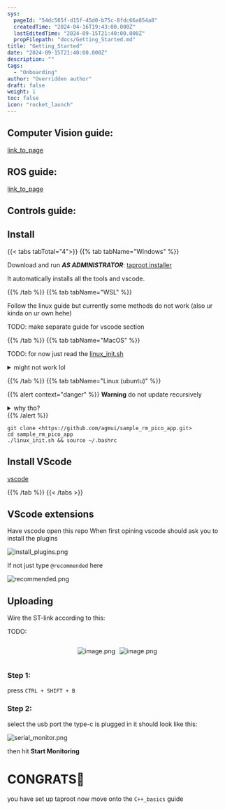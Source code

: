 ```yaml
---
sys:
  pageId: "54dc585f-d15f-45d0-b75c-8fdc66a854a8"
  createdTime: "2024-04-16T19:43:00.000Z"
  lastEditedTime: "2024-09-15T21:40:00.000Z"
  propFilepath: "docs/Getting_Started.md"
title: "Getting_Started"
date: "2024-09-15T21:40:00.000Z"
description: ""
tags:
  - "Onboarding"
author: "Overridden author"
draft: false
weight: 1
toc: false
icon: "rocket_launch"
---
```


## Computer Vision guide:

[link_to_page](86d45bc0-388b-4d26-8848-44f255f73d0e)

## ROS guide:

[link_to_page](3c76c1de-ec8f-46d6-8b0a-294005edc2d5)

## Controls guide:

## Install

{{< tabs tabTotal="4">}}
{{% tab tabName="Windows" %}}

Download and run _**AS ADMINISTRATOR**_: [taproot installer](https://github.com/Thornbots/TeachingFreshies/releases/tag/1.0)

It automatically installs all the tools and vscode.

{{% /tab %}}
{{% tab tabName="WSL" %}}

Follow the linux guide but currently some methods do not work (also ur kinda on ur own hehe)

TODO: make separate guide for vscode section

{{% /tab %}}
{{% tab tabName="MacOS" %}}

TODO: for now just read the [linux_init.sh](https://github.com/agmui/sample_rm_pico_app/blob/main/linux_init.sh)

<details>
<summary>might not work lol</summary>

`brew install libusb pkg-config`

Next install: [vscode](https://code.visualstudio.com/Download)

</details>

{{% /tab %}}
{{% tab tabName="Linux (ubuntu)" %}}

{{% alert context="danger" %}}
**Warning** do not update recursively
<details>
<summary>why tho?</summary>
There are some submodules that may go on for a while (like tinyusb) and I highly
recommend you don't need to get them.
If you want to see what submodules I update just look in `linux_init.sh`
</details>
{{% /alert %}}

```shell
git clone <https://github.com/agmui/sample_rm_pico_app.git>
cd sample_rm_pico_app
./linux_init.sh && source ~/.bashrc
```

## Install VScode

[vscode](https://code.visualstudio.com/Download)

{{% /tab %}}
{{< /tabs >}}

## VScode extensions

Have vscode open this repo
When first opining vscode should ask you to install the plugins

![install_plugins.png](https://prod-files-secure.s3.us-west-2.amazonaws.com/d518164a-d88e-44d1-a4ee-3adb3bd8bce0/89bd30f0-1825-4e77-867b-0a41ce370880/install_plugins.png?X-Amz-Algorithm=AWS4-HMAC-SHA256&X-Amz-Content-Sha256=UNSIGNED-PAYLOAD&X-Amz-Credential=ASIAZI2LB4666MYMUBHC%2F20250417%2Fus-west-2%2Fs3%2Faws4_request&X-Amz-Date=20250417T181129Z&X-Amz-Expires=3600&X-Amz-Security-Token=IQoJb3JpZ2luX2VjENr%2F%2F%2F%2F%2F%2F%2F%2F%2F%2FwEaCXVzLXdlc3QtMiJHMEUCIA2aPCATIyOxpjhY2PCAmeJJebp5A2Dz1mCMdqgfOHemAiEAiIzUSUC1Pjlstl32qGSY%2FW01hhS6m7Y0hezcu90m2aEq%2FwMIYxAAGgw2Mzc0MjMxODM4MDUiDHl5LJMWSSVH%2Bnl4yyrcAwI6jJ2LpWnqeOZt4jQdecVbnXRxWGd2xcXIgIRRAKmqbpF86E3wvfL%2BQOJAecZHi1R3QcdzYR05NBBi%2F01doQYLHpUTsi7es9J8rhkZ1vcM664WMlGx4HIiwhqQGK4gnMJ68i3dm7KpdUp%2B03iw%2FYSMcckG38PKqtRvguwsnANGBa8v9fS%2Fua%2By0JodvlpPNopYdMS3LP2CMvfA3Tm5%2BA%2BD1u51OG1It8CHbYetcK1IxmKRFxfyOJJgeqhAmryoEDSkWOkk5WP45qK3%2FWqNF5oe5Xp9t%2BuY%2FI9SDGbkMFWiEFd3C6An9Qnw0%2B03bW3PBVZeGmAHwi7xh7P3sVqFyiFNoNyHbOlXAatepyo0iTskzUUkM2jGsVaJx6wFaye59gcMVlZh1VcM0dEdBCkx3fcyUmGuU2PvGZh9d%2Bo7p8AipaKkeIc6oXSCpSN1MifIKQ9IkhebVhQcdfJlK2JXAgDiGfnfQYUroQsTeNhKv0dLt%2FsjtSEcz801DkRNsVE9M3JwDvRxOtCrm8KQaMtHiN%2F7Rog5AMYJhxa8VoqDQ%2FJ3E36V6FEKkw%2Fahzb1JX5JGJLgbRxU9iIXdeGJnwHMOLNijIjGr4GidcvtTTGDP0afqLKHdA9gpOskCaE5MLSDhcAGOqUBgLTNFOx8FqNUf0%2FkaLX5TP5pYEeX7G9E2nICf77EN%2BhM%2FQkN2yVMg%2Bq0c4GJF7Ixf3nIqt9ioB0RQbUoVxmPQnvHF%2Ft6wLA9HkqlWWkRCzAFJZ51Yz%2Bb%2FIXT2oDxUSXyN4%2FLK9wVgptxCinDAlE%2B%2Bha7ngj0019I1UGHtoly36T3kg9Q%2Fo4vcqi%2FRYWS8swR2T%2Fz75BZwukc78Ye3Uzf0WeCAMoI&X-Amz-Signature=0dfa7231deb1a4ed539894a6be24a2d714c92d8fcb206f7857d09493068b7113&X-Amz-SignedHeaders=host&x-id=GetObject)

If not just type `@recommended` here  

![recommended.png](https://prod-files-secure.s3.us-west-2.amazonaws.com/d518164a-d88e-44d1-a4ee-3adb3bd8bce0/61e661e9-5d85-4dfc-be0d-8d2097a5e793/recommended.png?X-Amz-Algorithm=AWS4-HMAC-SHA256&X-Amz-Content-Sha256=UNSIGNED-PAYLOAD&X-Amz-Credential=ASIAZI2LB4666MYMUBHC%2F20250417%2Fus-west-2%2Fs3%2Faws4_request&X-Amz-Date=20250417T181129Z&X-Amz-Expires=3600&X-Amz-Security-Token=IQoJb3JpZ2luX2VjENr%2F%2F%2F%2F%2F%2F%2F%2F%2F%2FwEaCXVzLXdlc3QtMiJHMEUCIA2aPCATIyOxpjhY2PCAmeJJebp5A2Dz1mCMdqgfOHemAiEAiIzUSUC1Pjlstl32qGSY%2FW01hhS6m7Y0hezcu90m2aEq%2FwMIYxAAGgw2Mzc0MjMxODM4MDUiDHl5LJMWSSVH%2Bnl4yyrcAwI6jJ2LpWnqeOZt4jQdecVbnXRxWGd2xcXIgIRRAKmqbpF86E3wvfL%2BQOJAecZHi1R3QcdzYR05NBBi%2F01doQYLHpUTsi7es9J8rhkZ1vcM664WMlGx4HIiwhqQGK4gnMJ68i3dm7KpdUp%2B03iw%2FYSMcckG38PKqtRvguwsnANGBa8v9fS%2Fua%2By0JodvlpPNopYdMS3LP2CMvfA3Tm5%2BA%2BD1u51OG1It8CHbYetcK1IxmKRFxfyOJJgeqhAmryoEDSkWOkk5WP45qK3%2FWqNF5oe5Xp9t%2BuY%2FI9SDGbkMFWiEFd3C6An9Qnw0%2B03bW3PBVZeGmAHwi7xh7P3sVqFyiFNoNyHbOlXAatepyo0iTskzUUkM2jGsVaJx6wFaye59gcMVlZh1VcM0dEdBCkx3fcyUmGuU2PvGZh9d%2Bo7p8AipaKkeIc6oXSCpSN1MifIKQ9IkhebVhQcdfJlK2JXAgDiGfnfQYUroQsTeNhKv0dLt%2FsjtSEcz801DkRNsVE9M3JwDvRxOtCrm8KQaMtHiN%2F7Rog5AMYJhxa8VoqDQ%2FJ3E36V6FEKkw%2Fahzb1JX5JGJLgbRxU9iIXdeGJnwHMOLNijIjGr4GidcvtTTGDP0afqLKHdA9gpOskCaE5MLSDhcAGOqUBgLTNFOx8FqNUf0%2FkaLX5TP5pYEeX7G9E2nICf77EN%2BhM%2FQkN2yVMg%2Bq0c4GJF7Ixf3nIqt9ioB0RQbUoVxmPQnvHF%2Ft6wLA9HkqlWWkRCzAFJZ51Yz%2Bb%2FIXT2oDxUSXyN4%2FLK9wVgptxCinDAlE%2B%2Bha7ngj0019I1UGHtoly36T3kg9Q%2Fo4vcqi%2FRYWS8swR2T%2Fz75BZwukc78Ye3Uzf0WeCAMoI&X-Amz-Signature=45a182c0a85c1ea26eb7bfea7207522ceedf49aa640266f470443e986993b261&X-Amz-SignedHeaders=host&x-id=GetObject)

## Uploading

Wire the ST-link according to this:

TODO:

<div style="display: flex;flex-direction: row; column-gap:10px; max-width: 630px;justify-content: center;">
<div>

![image.png](https://prod-files-secure.s3.us-west-2.amazonaws.com/d518164a-d88e-44d1-a4ee-3adb3bd8bce0/210ecb78-1116-4d7b-b9b7-2292f66fa2c2/image.png?X-Amz-Algorithm=AWS4-HMAC-SHA256&X-Amz-Content-Sha256=UNSIGNED-PAYLOAD&X-Amz-Credential=ASIAZI2LB466453EJX7Y%2F20250417%2Fus-west-2%2Fs3%2Faws4_request&X-Amz-Date=20250417T181132Z&X-Amz-Expires=3600&X-Amz-Security-Token=IQoJb3JpZ2luX2VjENr%2F%2F%2F%2F%2F%2F%2F%2F%2F%2FwEaCXVzLXdlc3QtMiJHMEUCICW%2B6HmaY7eaX%2FuYXCzJzWo3JiF47x3yjMNC8XyjaaDeAiEA9WnpiZQrOUNEG0hOA4hVVXOENOn7S9eR24qBguR6e%2Fgq%2FwMIYxAAGgw2Mzc0MjMxODM4MDUiDGDYOawqpmfgouc2kircA4D5TB8nHE3eY%2BtStL33chgqv2TL9RioJgtDdsfkS%2BfXUDaWEIhJgqgjS3%2FjvYyYAAT%2FnPZhj8FWQfmqg0%2F7BGwpECsL08ZE2g11KQGLEcL2J%2F0woOHv57EZ6mXsp3F%2FV8eRzCleiHN7l14prs%2B86KfmzgRr%2FcT9NnO4NSyfBULBAUku2aNI9oegafvaNT%2FoLs6OTz4msxmCoAfkaXitajnBLIJsx%2BMi8v35nPmCtAq97TWmOIbbGZ5VHj6ZstzEFSvi%2BxFOdZbH8WGaYvxNagl13c2Vpgc1%2FXy8T7k9NR3w8N9Gd04rVdxivwjFwqTVNg6QHaOnMEQT6LerxDG16Vy%2FPHDJcxGlQfn1eHlQNBKv3BWgAumAi%2FsBenbr%2BB9FL8hE%2BPWyajyuKVaA84T7DA5rlwdapnKdU6z%2F1i3gHVngMQW8c%2BxmNl48VLmax53qiu7J6Q6tzW1RVBQPNdGtJmWGg6LxtJGADxH%2F%2B6TiZ8ZR5pG%2FNfANEYk0fTARbIeIL1ZqYCE5KaXnUWIYz3K0O17h%2FvmPJWSOVQxRstdXcQ%2BgxPaAY%2BgYIsnVJIMM2lONRQURCumoxWfeOtB40KK6TvwPfE5U2uFFI7GO8DrldLscRjHTulZ4W4Lby7iPMPeChcAGOqUBzO8D5hYz%2FONy4FTYThJ%2FX7RLy8jIFK3%2FWt9JgIhk4EdPILPXNDS0wMXcaFh2ZS15SZU2YrAvG4GCjhoLZ%2BA5jCB6Y6por%2FNeqM6xyOGRI3ElnQ0QhqgS2PZOy5s2d5xT8RAHNNp6qOKTonMQRd9FFQ3DbDmAynbMWe5yMOfjmL0AmGoJ9dkbvRg9ybFHtjLKCCMXO4uHLxewTiHF4GOkxHb6fwe8&X-Amz-Signature=82b26f7a9807230b50391505a28b72d2e1758ea13fb1448a19950d4864bfa7c0&X-Amz-SignedHeaders=host&x-id=GetObject)

</div>
<div>

![image.png](https://prod-files-secure.s3.us-west-2.amazonaws.com/d518164a-d88e-44d1-a4ee-3adb3bd8bce0/33a0fd0f-8ca6-4a86-8e09-26e95ded1fff/image.png?X-Amz-Algorithm=AWS4-HMAC-SHA256&X-Amz-Content-Sha256=UNSIGNED-PAYLOAD&X-Amz-Credential=ASIAZI2LB4667N5PJVBB%2F20250417%2Fus-west-2%2Fs3%2Faws4_request&X-Amz-Date=20250417T181133Z&X-Amz-Expires=3600&X-Amz-Security-Token=IQoJb3JpZ2luX2VjENr%2F%2F%2F%2F%2F%2F%2F%2F%2F%2FwEaCXVzLXdlc3QtMiJGMEQCIE6xziXwANrgNmyNUcmK8R2pmDc%2Bu7WLWOZlOOxlvbKaAiAbdpjFJKmO9Y9HPo7i5w0azz74fYpVMwTbZiv93eK6cyr%2FAwhjEAAaDDYzNzQyMzE4MzgwNSIM3%2F3PydWUpmNwAi%2FPKtwDy3MmuOotvB4Ld85mxYoqtiiZFdhQ4T7nrbjJ8lqzeKqf8hryk7HJ8m2ajXfOFrKNwlwcnI%2BTEN0PT7kJ4znD8dARjkOuaokPs0x%2BEUsEqlU572na66j7Yql2YWWEXABQeA07PTyBCKarBLT7A94gRs7lMrAtoIJJK0dsX7veZsJZZTE01Fi3cVD5rfbIlmzGwY834tgaM1wFyTzridYAPTksPgVVRuxM0tyVvENVjgZFF1sG6d5vqxohUOm3%2Bh5AFxbGFhywx1xGkcr8Vw8uyBnUeas8CfnFJBtkLLWT0v%2FIh%2Fxx6UKmx5TW31VcPiW197ldI4odPm3QhXb7gzOleMofJODsgjuGPLvzQbf80n2MGsZu%2BqPpYAkPB92dXSoDlW%2F0jxg6XTFcwUBJ6nx3P%2BUFUcb7Y1dT2dlxADXczoKoQqSERXQZJgyJScRkjG1DrtmBrarmNGxcBWxuB0x%2B437On9qcZoS2449%2FYNm7Uxm%2Baegk0p7EhiOMmem6woJ%2FtzBcOHDJnTNxTuZIMStHuqS5WhtP2YB1IHKHZImzdSt%2BGI3casWWjSay7w3pxATjl2F2tk05v30U7n8zsLewbokfTFw1G%2BPqOYsnJlfPJBoxaTGoYmKDYDmyN28wnoKFwAY6pgFIiRFaEGvI4LugkiYoMsjCYvLlHrbdImAHN3Hs3TWNUhSwDs4newx96U484II2cHhjguQCqP1sEnAo6aQ3haHPIqAQqh2UqhMK5OpmiXapbLRj%2B0hI%2F%2F%2FizxjMITyLCROWyniAl91XzmSw3Aw9RMzgIUrbZ16Q9phBaicJeP0ELKh3Eyav30aEy7fsU0WTub06mFefwWpx6rdp5c19hwy4NSK%2Bgj6B&X-Amz-Signature=3b00d15ca9b92fd210f1f31f705319a84436fd00f728c2404a02725361407410&X-Amz-SignedHeaders=host&x-id=GetObject)

</div>
</div>

### Step 1:

press `CTRL + SHIFT + B`

### Step 2:

select the usb port the type-c is plugged in it should look like this:

![serial_monitor.png](https://prod-files-secure.s3.us-west-2.amazonaws.com/d518164a-d88e-44d1-a4ee-3adb3bd8bce0/f03f4774-05d4-4393-b6a0-d5efb6d315ab/serial_monitor.png?X-Amz-Algorithm=AWS4-HMAC-SHA256&X-Amz-Content-Sha256=UNSIGNED-PAYLOAD&X-Amz-Credential=ASIAZI2LB4666MYMUBHC%2F20250417%2Fus-west-2%2Fs3%2Faws4_request&X-Amz-Date=20250417T181129Z&X-Amz-Expires=3600&X-Amz-Security-Token=IQoJb3JpZ2luX2VjENr%2F%2F%2F%2F%2F%2F%2F%2F%2F%2FwEaCXVzLXdlc3QtMiJHMEUCIA2aPCATIyOxpjhY2PCAmeJJebp5A2Dz1mCMdqgfOHemAiEAiIzUSUC1Pjlstl32qGSY%2FW01hhS6m7Y0hezcu90m2aEq%2FwMIYxAAGgw2Mzc0MjMxODM4MDUiDHl5LJMWSSVH%2Bnl4yyrcAwI6jJ2LpWnqeOZt4jQdecVbnXRxWGd2xcXIgIRRAKmqbpF86E3wvfL%2BQOJAecZHi1R3QcdzYR05NBBi%2F01doQYLHpUTsi7es9J8rhkZ1vcM664WMlGx4HIiwhqQGK4gnMJ68i3dm7KpdUp%2B03iw%2FYSMcckG38PKqtRvguwsnANGBa8v9fS%2Fua%2By0JodvlpPNopYdMS3LP2CMvfA3Tm5%2BA%2BD1u51OG1It8CHbYetcK1IxmKRFxfyOJJgeqhAmryoEDSkWOkk5WP45qK3%2FWqNF5oe5Xp9t%2BuY%2FI9SDGbkMFWiEFd3C6An9Qnw0%2B03bW3PBVZeGmAHwi7xh7P3sVqFyiFNoNyHbOlXAatepyo0iTskzUUkM2jGsVaJx6wFaye59gcMVlZh1VcM0dEdBCkx3fcyUmGuU2PvGZh9d%2Bo7p8AipaKkeIc6oXSCpSN1MifIKQ9IkhebVhQcdfJlK2JXAgDiGfnfQYUroQsTeNhKv0dLt%2FsjtSEcz801DkRNsVE9M3JwDvRxOtCrm8KQaMtHiN%2F7Rog5AMYJhxa8VoqDQ%2FJ3E36V6FEKkw%2Fahzb1JX5JGJLgbRxU9iIXdeGJnwHMOLNijIjGr4GidcvtTTGDP0afqLKHdA9gpOskCaE5MLSDhcAGOqUBgLTNFOx8FqNUf0%2FkaLX5TP5pYEeX7G9E2nICf77EN%2BhM%2FQkN2yVMg%2Bq0c4GJF7Ixf3nIqt9ioB0RQbUoVxmPQnvHF%2Ft6wLA9HkqlWWkRCzAFJZ51Yz%2Bb%2FIXT2oDxUSXyN4%2FLK9wVgptxCinDAlE%2B%2Bha7ngj0019I1UGHtoly36T3kg9Q%2Fo4vcqi%2FRYWS8swR2T%2Fz75BZwukc78Ye3Uzf0WeCAMoI&X-Amz-Signature=83757e0b2e035c916c46b5377fa357425b548cc2b12f6e3620f1b9f707f7d541&X-Amz-SignedHeaders=host&x-id=GetObject)

then hit **Start Monitoring**

# CONGRATS🎉

you have set up taproot now move onto the `C++_basics` guide
